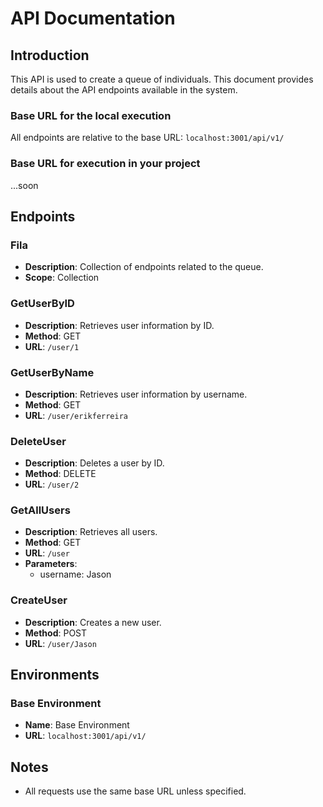 # API Documentation

## Introduction
This API is used to create a queue of individuals.
This document provides details about the API endpoints available in the system.

### Base URL for the local execution
All endpoints are relative to the base URL: `localhost:3001/api/v1/`

### Base URL for execution in your project
...soon

## Endpoints

### Fila

- **Description**: Collection of endpoints related to the queue.
- **Scope**: Collection

### GetUserByID

- **Description**: Retrieves user information by ID.
- **Method**: GET
- **URL**: `/user/1`

### GetUserByName

- **Description**: Retrieves user information by username.
- **Method**: GET
- **URL**: `/user/erikferreira`

### DeleteUser

- **Description**: Deletes a user by ID.
- **Method**: DELETE
- **URL**: `/user/2`

### GetAllUsers

- **Description**: Retrieves all users.
- **Method**: GET
- **URL**: `/user`
- **Parameters**:
  - username: Jason

### CreateUser

- **Description**: Creates a new user.
- **Method**: POST
- **URL**: `/user/Jason`

## Environments

### Base Environment

- **Name**: Base Environment
- **URL**: `localhost:3001/api/v1/`

## Notes
- All requests use the same base URL unless specified.
